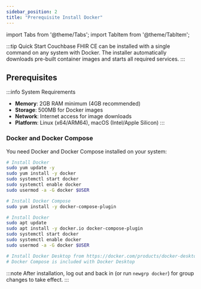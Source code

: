 ```yaml
---
sidebar_position: 2
title: "Prerequisite Install Docker"
---
```


import Tabs from '@theme/Tabs';
import TabItem from '@theme/TabItem';

:::tip Quick Start
Couchbase FHIR CE can be installed with a single command on any system with Docker. The installer automatically downloads pre-built container images and starts all required services.
:::

## Prerequisites

:::info System Requirements

- **Memory**: 2GB RAM minimum (4GB recommended)
- **Storage**: 500MB for Docker images
- **Network**: Internet access for image downloads
- **Platform**: Linux (x64/ARM64), macOS (Intel/Apple Silicon)
  :::

### Docker and Docker Compose

You need Docker and Docker Compose installed on your system:

<Tabs>
<TabItem value="linux" label="Linux (RHEL/CentOS/Amazon Linux)" default>

```bash title="Install Docker on Linux"
# Install Docker
sudo yum update -y
sudo yum install -y docker
sudo systemctl start docker
sudo systemctl enable docker
sudo usermod -a -G docker $USER

# Install Docker Compose
sudo yum install -y docker-compose-plugin
```

</TabItem>
<TabItem value="ubuntu" label="Ubuntu/Debian">

```bash title="Install Docker on Ubuntu/Debian"
# Install Docker
sudo apt update
sudo apt install -y docker.io docker-compose-plugin
sudo systemctl start docker
sudo systemctl enable docker
sudo usermod -a -G docker $USER
```

</TabItem>
<TabItem value="macos" label="macOS">

```bash title="Install Docker on macOS"
# Install Docker Desktop from https://docker.com/products/docker-desktop
# Docker Compose is included with Docker Desktop
```

:::note
After installation, log out and back in (or run `newgrp docker`) for group changes to take effect.
:::

</TabItem>
</Tabs>

